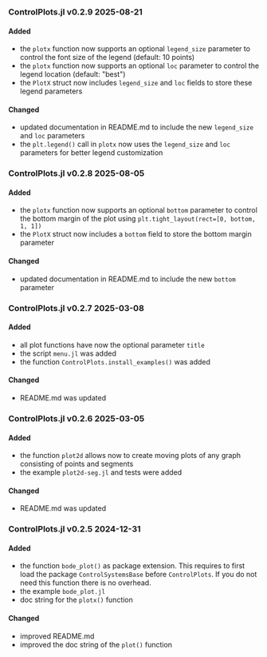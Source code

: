 ### ControlPlots.jl v0.2.9 2025-08-21
#### Added
- the `plotx` function now supports an optional `legend_size` parameter to control the font size of the legend (default: 10 points)
- the `plotx` function now supports an optional `loc` parameter to control the legend location (default: "best")
- the `PlotX` struct now includes `legend_size` and `loc` fields to store these legend parameters
#### Changed
- updated documentation in README.md to include the new `legend_size` and `loc` parameters
- the `plt.legend()` call in `plotx` now uses the `legend_size` and `loc` parameters for better legend customization

### ControlPlots.jl v0.2.8 2025-08-05
#### Added
- the `plotx` function now supports an optional `bottom` parameter to control the bottom margin of the plot using `plt.tight_layout(rect=[0, bottom, 1, 1])`
- the `PlotX` struct now includes a `bottom` field to store the bottom margin parameter
#### Changed
- updated documentation in README.md to include the new `bottom` parameter

### ControlPlots.jl v0.2.7 2025-03-08
#### Added
- all plot functions have now the optional parameter `title`
- the script `menu.jl` was added
- the function `ControlPlots.install_examples()` was added
#### Changed
- README.md was updated

### ControlPlots.jl v0.2.6 2025-03-05
#### Added
- the function `plot2d` allows now to create moving plots of any graph consisting of points and segments
- the example `plot2d-seg.jl` and tests were added
#### Changed
- README.md was updated

### ControlPlots.jl v0.2.5 2024-12-31
#### Added
- the function `bode_plot()` as package extension. This requires to first load the package `ControlSystemsBase` before `ControlPlots`. If you do not need this function there is no overhead.
- the example `bode_plot.jl`
- doc string for the `plotx()` function
#### Changed
- improved README.md
- improved the doc string of the `plot()` function
